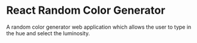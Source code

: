 # React Random Color Generator

A random color generator web application which allows the user to type in the hue and select the luminosity.
